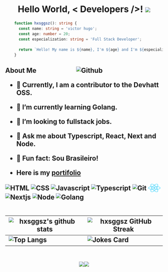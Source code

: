    <h1 align="center"> Hello World, < Developers />! <img src = "https://raw.githubusercontent.com/MartinHeinz/MartinHeinz/master/wave.gif" width = 30px> </h1>

```ts
    function hxsggsz(): string {
      const name: string = 'victor hugo';
      const age: number = 20;
      const especialization: string = 'Full Stack Developer';

      return `Hello! My name is ${name}, I'm ${age} and I'm ${especialization}.`;
    }
```

<h2> About Me 
<img width="55%" align="right" alt="Github" src="https://raw.githubusercontent.com/onimur/.github/master/.resources/git-header.svg" />

- 🔭 Currently, I am a contributor to the Devhatt OSS.
  
- 🌱 I’m currently learning Golang.
  
- 👯 I’m looking to fullstack jobs.
  
- 💬 Ask me about Typescript, React, Next and Node.
  
- 🫡 Fun fact: Sou Brasileiro!

- Here is my <a href="https://portifolio-hxsggsz.vercel.app/">portifolio</a>

<div style='display: flex, margin-bottom: 10px'>
  <img align="center" alt="HTML" height="30" width="40" src="https://cdn.jsdelivr.net/gh/devicons/devicon/icons/html5/html5-original.svg">
  <img align="center" alt="CSS" height="30" width="40" src="https://cdn.jsdelivr.net/gh/devicons/devicon/icons/css3/css3-original.svg">
  <img align="center" alt="Javascript" height="30" width="40" src="https://cdn.jsdelivr.net/gh/devicons/devicon/icons/javascript/javascript-plain.svg">
  <img align="center" alt="Typescript" height="30" width="40" src="https://cdn.jsdelivr.net/gh/devicons/devicon/icons/typescript/typescript-original.svg">
  <img align="center" alt="Git" height="30" width="40" src="https://cdn.jsdelivr.net/gh/devicons/devicon/icons/git/git-original.svg">
  <img align="center" alt="Reactjs" height="30" width="40" src="https://raw.githubusercontent.com/devicons/devicon/master/icons/react/react-original.svg">
  <img align="center" alt="Nextjs" height="30" width="40" src="https://cdn.jsdelivr.net/gh/devicons/devicon/icons/nextjs/nextjs-original.svg">  
  <img align="center" alt="Node" height="30" width="40" src="https://cdn.jsdelivr.net/gh/devicons/devicon/icons/nodejs/nodejs-original.svg" />
  <img align="center" alt="Golang" height="30" width="40" src="https://cdn.jsdelivr.net/gh/devicons/devicon/icons/go/go-original.svg" />
 </div>

  <br>



| ![hxsggsz's github stats](https://github-readme-stats.vercel.app/api?username=hxsggsz&show_icons=true&theme=tokyonight) | ![hxsggsz GitHub Streak](https://github-readme-streak-stats.herokuapp.com/?user=hxsggsz&theme=tokyonight) |
| --- | --- |
| ![Top Langs](https://github-readme-stats.vercel.app/api/top-langs/?username=hxsggsz&theme=tokyonight) | ![Jokes Card](https://readme-jokes.vercel.app/api?theme=tokyonight)

<br>
  
<div style='display: flex; justify-content: center; align-items: center;'>
  <a href = "mailto:vt.hugo.2021@gmail.com"><img src="https://img.shields.io/badge/-Gmail-%23333?style=for-the-badge&logo=gmail&logoColor=white" target="_blank"></a>
  <a href="https://www.linkedin.com/in/hxsggsz/" target="_blank"><img src="https://img.shields.io/badge/-LinkedIn-%230077B5?style=for-the-badge&logo=linkedin&logoColor=white" target="_blank"></a> 
